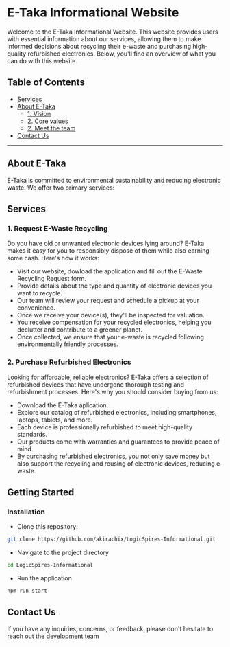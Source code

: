 # E-Taka Informational Website

Welcome to the E-Taka Informational Website. This website provides users with essential information about our services, allowing them to make informed decisions about recycling their e-waste and purchasing high-quality refurbished electronics. Below, you'll find an overview of what you can do with this website.

## Table of Contents
- [Services](#services)
- [About E-Taka](#about-e-taka)
  - [1. Vision](#1-vision)
  - [2. Core values](#2-core-values)
  - [2. Meet the team](#2-meet-the-team)
- [Contact Us](#contact-us)

---

## About E-Taka

E-Taka is committed to environmental sustainability and reducing electronic waste. We offer two primary services:

## Services

### 1. Request E-Waste Recycling

Do you have old or unwanted electronic devices lying around? E-Taka makes it easy for you to responsibly dispose of them while also earning some cash. Here's how it works:

- Visit our website, dowload the application and fill out the E-Waste Recycling Request form.
- Provide details about the type and quantity of electronic devices you want to recycle.
- Our team will review your request and schedule a pickup at your convenience.
- Once we receive your device(s), they'll be inspected for valuation.
- You receive compensation for your recycled electronics, helping you declutter and contribute to a greener planet.
- Once collected, we ensure that your e-waste is recycled following environmentally friendly processes.

### 2. Purchase Refurbished Electronics

Looking for affordable, reliable electronics? E-Taka offers a selection of refurbished devices that have undergone thorough testing and refurbishment processes. Here's why you should consider buying from us:

- Download the E-Taka aplication.
- Explore our catalog of refurbished electronics, including smartphones, laptops, tablets, and more.
- Each device is professionally refurbished to meet high-quality standards.
- Our products come with warranties and guarantees to provide peace of mind.
- By purchasing refurbished electronics, you not only save money but also support the recycling and reusing of electronic devices, reducing e-waste.

## Getting Started
### Installation
- Clone this repository: 
```sh
git clone https://github.com/akirachix/LogicSpires-Informational.git
```
- Navigate to the project directory
```sh
cd LogicSpires-Informational
```
- Run the application
```sh
npm run start
```

## Contact Us

If you have any inquiries, concerns, or feedback, please don't hesitate to reach out the development team

